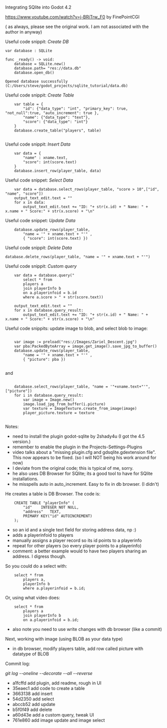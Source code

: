 Integrating SQlite into Godot 4.2

https://www.youtube.com/watch?v=j-BRiTrw_F0 by FinePointCGI

( as always, please see the original work.  I am not associated with the author in anyway)

Useful code snippit: *Create DB*

```
var database : SQLite

func _ready() -> void:
	database = SQLite.new()
	database.path= "res://data.db"
	database.open_db()

Opened database successfully (C:/Users/steve/godot_projects/sqlite_tutorial/data.db)

```
Useful code snippit: *Create Table*

```
	var table = {
		"id": {"data_type": "int", "primary_key": true, "not_null":true, "auto_increment": true },
		"name": {"data_type": "text"},
		"score": {"data_type": "int"}
	}
	database.create_table("players", table)
	
```
Useful code snippit: *Insert Data*

```
	var data = {
		"name" : xname.text,
		"score": int(score.text)
	}
	database.insert_row(player_table, data)
```
Useful code snippet: *Select Data*

```
	var data = database.select_rows(player_table, "score > 10",["id", "name", "score"])
	output_text_edit.text = ""
	for x in data:
		output_text_edit.text += "ID: "+ str(x.id) + " Name: " + x.name + " Score:" + str(x.score) + "\n"
```
Useful code snippet: *Update Data*

```
	database.update_rows(player_table, 
		"name = '" + xname.text + "'" , 
		{ "score": int(score.text) })
```

Useful code snippit: *Delete Data*

```
database.delete_rows(player_table, "name = '" + xname.text + "'")
```

Useful code snippit: *Custom query*

```
	var data = database.query("
		select * from 
		players a
		join playerInfo b
		on a.playerinfoid = b.id
		where a.score > " + str(score.text))

	output_text_edit.text = ""
	for x in database.query_result:
		output_text_edit.text += "ID: "+ str(x.id) + " Name: " + x.name + " Score:" + str(x.score) + "\n"
```
Useful code snippits: update image to blob, and select blob to image:

```

	var image := preload("res://Images/Zariel_Descent.jpg")
	var pba:PackedByteArray = image.get_image().save_jpg_to_buffer()
	database.update_rows(player_table, 
		"name = '" + xname.text + "'" , 
		{ "picture": pba })
	
```
and
```

	database.select_rows(player_table, "name = '"+xname.text+"'", ["picture"])
	for i in database.query_result:
		var image = Image.new()
		image.load_jpg_from_buffer(i.picture)
		var texture = ImageTexture.create_from_image(image)
		player_picture.texture = texture
		
```


Notes:
- need to install the plugin godot-sqlite by 2shady4u (I got the 4.5 version.)
- remember to enable the plugin in the Projects-Settings-Plugins
- video talks about a "missing plugin.cfg and gdsqlite.gdextension file".  This now appears to be fixed. (so I will NOT being his work around for now)
- I deviate from the original code; this is typical of me, sorry.
- he also uses DB Browser for SQlite; its a good tool to have for SQlite installations.
- he misspells auto in auto_increment.  Easy to fix in db browser.  (I didn't)

He creates a table is DB Browser.  The code is:

```
	CREATE TABLE "playerInfo" (
		"id"	INTEGER NOT NULL,
		"address"	TEXT,
		PRIMARY KEY("id" AUTOINCREMENT)
	);
```

- so an id and a single text field for storing address data, np :)
- adds a playerinfoid to players
- manually assigns a player record so its id points to a playerinfo
- repeat for other players (so every player points to a playerinfo)
- comment: a better example would to have two players sharing an address. I digress though.
	
So you could do a select with:
	
```
	select * from 
		players a, 
		playerInfo b 
		where a.playerinfoid = b.id;
```

Or, using what video does:

```
	select * from 
		players a
		join playerInfo b
		on a.playerinfoid = b.id;
```

- also note you need to use write changes with db browser (like a commit)

Next, working with image (using BLOB as your data type)

- in db browser, modify players table, add row called picture with datatype of BLOB


Commit log:

*git log --oneline --decorate --all --reverse*

- a1fcffd add plugin, add readme, rough in UI
- 35eaec1 add code to create a table
- 3663138 add insert
- 54d2350 add select
- abccb52 add update
- b5f0f49 add delete
- a60d43e add a custom query, tweak UI
- 761e860 add image update and image select
